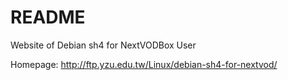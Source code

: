 README
======

Website of Debian sh4 for NextVODBox User

Homepage:
http://ftp.yzu.edu.tw/Linux/debian-sh4-for-nextvod/
